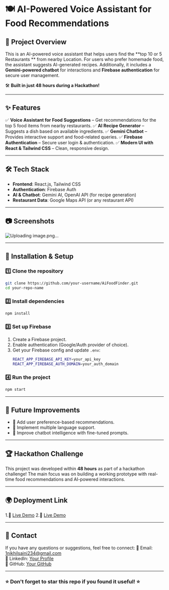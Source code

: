 # 🍽️ AI-Powered Voice Assistant for Food Recommendations

## 🚀 Project Overview
This is an AI-powered voice assistant that helps users  find the **top 10 or 5  Restaurants ** from nearby Location. For users who prefer homemade food, the assistant suggests AI-generated recipes. Additionally, it includes a **Gemini-powered chatbot** for interactions and **Firebase authentication** for secure user management.

🛠 **Built in just 48 hours during a Hackathon!**

---

## ✨ Features
✅ **Voice Assistant for Food Suggestions** – Get recommendations for the top 5 food items from nearby restaurants.
✅ **AI Recipe Generator** – Suggests a dish based on available ingredients.
✅ **Gemini Chatbot** – Provides interactive support and food-related queries.
✅ **Firebase Authentication** – Secure user login & authentication.
✅ **Modern UI with React & Tailwind CSS** – Clean, responsive design.

---

## 🛠 Tech Stack
- **Frontend**: React.js, Tailwind CSS
- **Authentication**: Firebase Auth
- **AI & Chatbot**: Gemini AI, OpenAI API (for recipe generation)
- **Restaurant Data**: Google Maps API (or any restaurant API)

---

## 📷 Screenshots
![Uploading image.png…]()


---

## 🚀 Installation & Setup
### 1️⃣ Clone the repository
```bash
git clone https://github.com/your-username/AiFoodFinder.git
cd your-repo-name
```

### 2️⃣ Install dependencies
```bash
npm install
```

### 3️⃣ Set up Firebase
1. Create a Firebase project.
2. Enable authentication (Google/Auth provider of choice).
3. Get your Firebase config and update `.env`:
   ```bash
   REACT_APP_FIREBASE_API_KEY=your_api_key
   REACT_APP_FIREBASE_AUTH_DOMAIN=your_auth_domain
   ```

### 4️⃣ Run the project
```bash
npm start
```

---

## 🤖 Future Improvements
- 🔹 Add user preference-based recommendations.
- 🔹 Implement multiple language support.
- 🔹 Improve chatbot intelligence with fine-tuned prompts.

---

## 🏆 Hackathon Challenge
This project was developed within **48 hours** as part of a hackathon challenge! The main focus was on building a working prototype with real-time food recommendations and AI-powered interactions.

---

## 🌍 Deployment Link
1.🔗 [Live Demo](https://aifoodfinder.vercel.app/)
2.🔗 [Live Demo](https://aifoodfinder.netlify.app/)

---

## 📩 Contact
If you have any questions or suggestions, feel free to connect:
📧 Email: 1nikhilsaini234@gmail.com  
🔗 LinkedIn: [Your Profile](https://www.linkedin.com/in/nikhilsaini0/)  
🐙 GitHub: [Your GitHub](https://github.com/saini-nikhil/)

---

### ⭐ Don't forget to **star** this repo if you found it useful! ⭐
